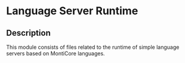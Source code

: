 # Language Server Runtime

## Description
This module consists of files related to the runtime of simple language servers based on MontiCore languages.